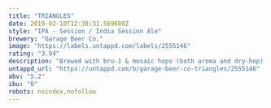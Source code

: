 ```yaml
---
title: "TRIANGLES"
date: 2019-02-10T12:38:31.569608Z
style: "IPA - Session / India Session Ale"
brewery: "Garage Beer Co."
image: "https://labels.untappd.com/labels/2555146"
rating: "3.94"
description: "Brewed with bru-1 & mosaic hops (both aroma and dry-hop) using lallemand new england yeast "
untappd_url: "https://untappd.com/b/garage-beer-co-triangles/2555146"
abv: "5.2"
ibu: "0"
robots: noindex,nofollow
---
```

